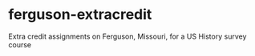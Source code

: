 ferguson-extracredit
====================

Extra credit assignments on Ferguson, Missouri, for a US History survey course
